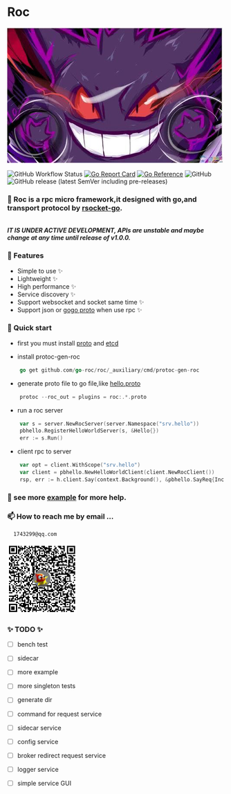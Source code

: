 # Roc

![logo](./logo.jpg)

![GitHub Workflow Status](https://github.com/rsocket/rsocket-go/workflows/Go/badge.svg)
[![Go Report Card](https://goreportcard.com/badge/roc)](https://goreportcard.com/report/roc)
[![Go Reference](https://pkg.go.dev/badge/roc.svg)](https://pkg.go.dev/roc)
![GitHub](https://img.shields.io/github/license/go-roc/roc?logo=rsocket)
![GitHub release (latest SemVer including pre-releases)](https://img.shields.io/github/v/release/go-roc/roc?include_prereleases)

### 👋 Roc is a rpc micro framework,it designed with go,and transport protocol by [rsocket-go](https://github.com/rsocket/rsocket-go).

<br>***IT IS UNDER ACTIVE DEVELOPMENT, APIs are unstable and maybe change at any time until release of v1.0.0.***

### 👀 Features

- Simple to use ✨
- Lightweight ✨
- High performance ✨
- Service discovery ✨
- Support websocket and socket same time ✨
- Support json or [gogo proto](https://github.com/gogo/protobuf) when use rpc ✨

### 🌱 Quick start

- first you must install [proto](https://github.com/gogo/protobuf) and [etcd](https://github.com/etcd-io/etcd)

- install protoc-gen-roc

```go
    go get github.com/go-roc/roc/_auxiliary/cmd/protoc-gen-roc
```

- generate proto file to go
  file,like [hello.proto](https://roc/_auxiliary/example/tutorials/proto/pbhello.proto)

```go
    protoc --roc_out = plugins = roc:.*.proto
```

- run a roc server

```go
    var s = server.NewRocServer(server.Namespace("srv.hello"))
    pbhello.RegisterHelloWorldServer(s, &Hello{})
    err := s.Run()
```

- client rpc to server

```go
    var opt = client.WithScope("srv.hello")
    var client = pbhello.NewHelloWorldClient(client.NewRocClient())
    rsp, err := h.client.Say(context.Background(), &pbhello.SayReq{Inc: 1}, h.opt)
```

### 💞️ see more [example](https://roc/tree/master/_auxiliary/example) for more help.

### 📫 How to reach me by email ...
```email
  1743299@qq.com
```

![code](./qr.png)

### ✨ TODO ✨

- [ ] bench test
- [ ] sidecar
- [ ] more example
- [ ] more singleton tests
- [ ] generate dir
- [ ] command for request service
- [ ] sidecar service
- [ ] config service
- [ ] broker redirect request service
- [ ] logger service
- [ ] simple service GUI



